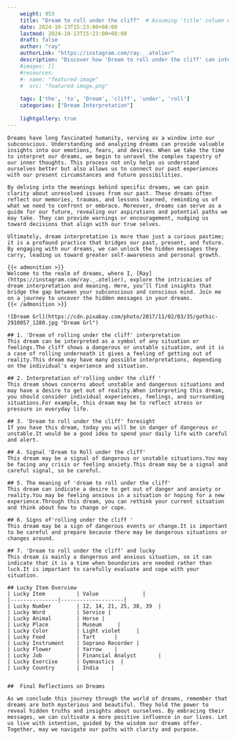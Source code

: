 ```yaml
---
    weight: 953
    title: "Dream to roll under the cliff"  # Assuming 'title' column exists
    date: 2024-10-13T15:23:00+08:00
    lastmod: 2024-10-13T15:23:00+08:00
    draft: false
    author: "ray"
    authorLink: "https://instagram.com/ray._.atelier"
    description: "Discover how 'Dream to roll under the cliff' can interpret your future and uncover its significant meanings in your life."
    #images: []
    #resources:
    #- name: "featured-image"
    #  src: "featured-image.png"
    
    tags: ['the', 'to', 'Dream', 'cliff', 'under', 'roll']
    categories: ["Dream Interpretation"]
    
    lightgallery: true
---
```

    
    Dreams have long fascinated humanity, serving as a window into our subconscious. Understanding and analyzing dreams can provide valuable insights into our emotions, fears, and desires. When we take the time to interpret our dreams, we begin to unravel the complex tapestry of our inner thoughts. This process not only helps us understand ourselves better but also allows us to connect our past experiences with our present circumstances and future possibilities.
    
    By delving into the meanings behind specific dreams, we can gain clarity about unresolved issues from our past. These dreams often reflect our memories, traumas, and lessons learned, reminding us of what we need to confront or embrace. Moreover, dreams can serve as a guide for our future, revealing our aspirations and potential paths we may take. They can provide warnings or encouragement, nudging us toward decisions that align with our true selves.
    
    Ultimately, dream interpretation is more than just a curious pastime; it is a profound practice that bridges our past, present, and future. By engaging with our dreams, we can unlock the hidden messages they carry, leading us toward greater self-awareness and personal growth.
    
    {{< admonition >}}
    Welcome to the realm of dreams, where I, [Ray](https://instagram.com/ray._.atelier), explore the intricacies of dream interpretation and meaning. Here, you’ll find insights that bridge the gap between your subconscious and conscious mind. Join me on a journey to uncover the hidden messages in your dreams.
    {{< /admonition >}}
    
    ![Dream Grl](https://cdn.pixabay.com/photo/2017/11/02/03/35/gothic-2910057_1280.jpg "Dream Grl")
    
    ## 1. 'Dream of rolling under the cliff' interpretation
    This dream can be interpreted as a symbol of any situation or feelings.The cliff shows a dangerous or unstable situation, and it is a case of rolling underneath it gives a feeling of getting out of reality.This dream may have many possible interpretations, depending on the individual's experience and situation.
    
    ## 2. Interpretation of'rolling under the cliff '
    This dream shows concerns about unstable and dangerous situations and may have a desire to get out of reality.When interpreting this dream, you should consider individual experiences, feelings, and surrounding situations.For example, this dream may be to reflect stress or pressure in everyday life.
    
    ## 3. 'Dream to roll under the cliff' foresight
    If you have this dream, today you will be in danger of dangerous or unstable.It would be a good idea to spend your daily life with careful and alert.
    
    ## 4. Signal 'Dream to Roll under the cliff'
    This dream may be a signal of dangerous or unstable situations.You may be facing any crisis or feeling anxiety.This dream may be a signal and careful signal, so be careful.
    
    ## 5. The meaning of 'dream to roll under the cliff'
    This dream can indicate a desire to get out of danger and anxiety or reality.You may be feeling anxious in a situation or hoping for a new experience.Through this dream, you can rethink your current situation and think about how to change or cope.
    
    ## 6. Signs of'rolling under the cliff '
    This dream may be a sign of dangerous events or change.It is important to be careful and prepare because there may be dangerous situations or changes around.
    
    ## 7. 'Dream to roll under the cliff' and lucky
    This dream is mainly a dangerous and anxious situation, so it can indicate that it is a time when boundaries are needed rather than luck.It is important to carefully evaluate and cope with your situation.
    
    ## Lucky Item Overview
    | Lucky Item          | Value              |
    |---------------|--------------------|
    | Lucky Number        | 12, 14, 21, 25, 38, 39  |
    | Lucky Word          | Service |
    | Lucky Animal        | Horse |
    | Lucky Place         | Museum     |
    | Lucky Color         | Light violet     |
    | Lucky Food          | Tart      |
    | Lucky Instrument    | Soprano Recorder |
    | Lucky Flower        | Yarrow    |
    | Lucky Job           | Financial Analyst       |
    | Lucky Exercise      | Gymnastics  |
    | Lucky Country       | India    |
    
    
    ##  Final Reflections on Dreams
    
    As we conclude this journey through the world of dreams, remember that dreams are both mysterious and beautiful. They hold the power to reveal hidden truths and insights about ourselves. By embracing their messages, we can cultivate a more positive influence in our lives. Let us live with intention, guided by the wisdom our dreams offer. Together, may we navigate our paths with clarity and purpose.
    